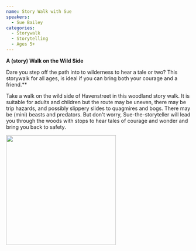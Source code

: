 ```yaml
---
name: Story Walk with Sue
speakers:
  - Sue Bailey
categories:
  - Storywalk
  - Storytelling
  - Ages 5+
---
```


__A (story) Walk on the Wild Side__

Dare you step off the path into to wilderness to hear a tale or two?  This storywalk for all ages, is ideal if you can bring both your courage and a friend.**

Take a walk on the wild side of Havenstreet in this woodland story walk. It is suitable  for adults and children but the route may be uneven, there may be trip hazards, and possibly slippery slides to quagmires and bogs.  There may be (mini) beasts and predators. But don't worry, Sue-the-storyteller will lead you through the woods with stops to hear tales of courage and wonder and bring you back to safety.

<img src="../../assets/images/sue-kids.jpg" width=300 />